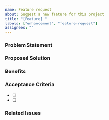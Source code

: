 ```yaml
---
name: Feature request
about: Suggest a new feature for this project
title: "[Feature] "
labels: ["enhancement", "feature-request"]
assignees: ""
---
```


### Problem Statement
<!-- What problem does this solve? -->

### Proposed Solution
<!-- Describe your proposed solution -->

### Benefits
<!-- What value does this add to the project? -->

### Acceptance Criteria
- [ ] <!-- Criterion 1 -->
- [ ] <!-- Criterion 2 -->

### Related Issues
<!-- Link to any related issues -->
